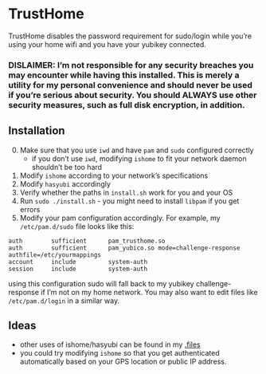 # TrustHome

TrustHome disables the password requirement for sudo/login while you’re
using your home wifi and you have your yubikey connected.

### DISLAIMER: I’m not responsible for any security breaches you may encounter while having this installed. This is merely a utility for my personal convenience and should never be used if you’re serious about security. You should ALWAYS use other security measures, such as full disk encryption, in addition.

## Installation

0.  Make sure that you use `iwd` and have `pam` and `sudo` configured
    correctly
    - if you don’t use `iwd`, modifying `ishome` to fit your network
      daemon shouldn’t be too hard
1.  Modify `ishome` according to your network’s specifications
2.  Modify `hasyubi` accordingly
3.  Verify whether the paths in `install.sh` work for you and your OS
4.  Run `sudo ./install.sh` - you might need to install `libpam` if you
    get errors
5.  Modify your pam configuration accordingly. For example, my
    `/etc/pam.d/sudo` file looks like this:

<!-- -->

    auth        sufficient      pam_trusthome.so
    auth        sufficient      pam_yubico.so mode=challenge-response authfile=/etc/yourmappings
    account     include         system-auth
    session     include         system-auth

using this configuration sudo will fall back to my yubikey
challenge-response if I’m not on my home network. You may also want to
edit files like `/etc/pam.d/login` in a similar way.

## Ideas

- other uses of ishome/hasyubi can be found in my
  [.files](https://github.com/marvinborner/.files)
- you could try modifying `ishome` so that you get authenticated
  automatically based on your GPS location or public IP address.
